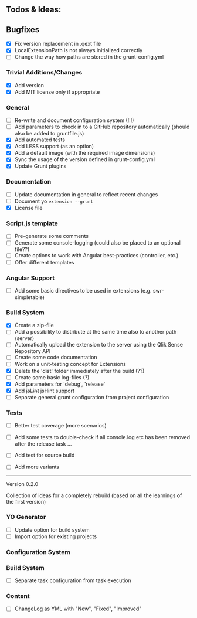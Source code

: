 ## Todos & Ideas:

## Bugfixes
- [X] Fix version replacement in .qext file
- [X] LocalExtensionPath is not always initialized correctly
- [ ] Change the way how paths are stored in the grunt-config.yml

### Trivial Additions/Changes
- [X] Add version
- [X] Add MIT license only if appropriate

### General
- [ ] Re-write and document configuration system (!!!)
- [ ] Add parameters to check in to a GitHub repository automatically (should also be added to gruntfile.js)
- [X] Add automated tests
- [X] Add LESS support (as an option)
- [X] Add a default image (with the required image dimensions)
- [X] Sync the usage of the version defined in grunt-config.yml
- [X] Update Grunt plugins

### Documentation
- [ ] Update documentation in general to reflect recent changes
- [ ] Document yo `extension --grunt`
- [X] License file

### Script.js template
- [ ] Pre-generate some comments
- [ ] Generate some console-logging (could also be placed to an optional file??)
- [ ] Create options to work with Angular best-practices (controller, etc.)
- [ ] Offer different templates

### Angular Support
- [ ] Add some basic directives to be used in extensions (e.g. swr-simpletable)

### Build System
- [x] Create a zip-file 
- [ ] Add a possibility to distribute at the same time also to another path (server)
- [ ] Automatically upload the extension to the server using the Qlik Sense Repository API
- [ ] Create some code documentation
- [ ] Work on a unit-testing concept for Extensions
- [X] Delete the 'dist' folder immediately after the build (??)
- [ ] Create some basic log-files (?)
- [X] Add parameters for 'debug', 'release'
- [X] Add ~~jsLint~~ jsHint support
- [ ] Separate general grunt configuration from project configuration

### Tests
- [ ] Better test coverage (more scenarios)
- [ ] Add some tests to double-check if all console.log etc has been removed after the release task ...
- [ ] Add test for source build
- [ ] Add more variants


---
Version 0.2.0

Collection of ideas for a completely rebuild (based on all the learnings of the first version)

### YO Generator
- [ ] Update option for build system
- [ ] Import option for existing projects

### Configuration System

### Build System
- [ ] Separate task configuration from task execution


### Content
- [ ] ChangeLog as YML with "New", "Fixed", "Improved"



